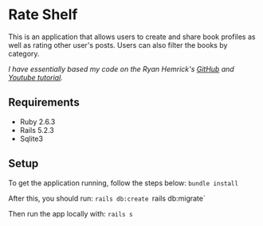 # Rate Shelf

This is an application that allows users to create and share book profiles as well as rating other user's posts. Users can also filter the books by category.

*I have essentially based my code on the Ryan Hemrick's [GitHub](https://github.com/RyanHemrick/Book-Review) and [Youtube tutorial](https://www.youtube.com/playlist?list=PLsyJtAEU4pGw3PCKAA4POHK6C2G2nnpLF).* 

## Requirements
- Ruby 2.6.3
- Rails 5.2.3
- Sqlite3

## Setup
To get the application running, follow the steps below:
`bundle install`

After this, you should run:
`rails db:create
`rails db:migrate`

Then run the app locally with:
`rails s`

